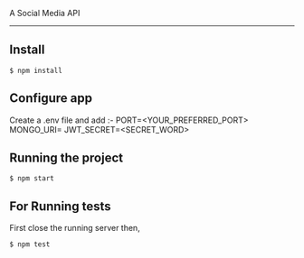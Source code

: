 

A Social Media API

---
## Install

  
    $ npm install

## Configure app

Create a .env file and add :-
PORT=<YOUR_PREFERRED_PORT>
MONGO_URI=<YOUR MONGODB CONNECTION URI>
JWT_SECRET=<SECRET_WORD>


## Running the project

    $ npm start

## For Running tests
First close the running server then,

    $ npm test 
    
 
